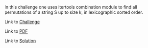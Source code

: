 In this challenge one uses itertools combination module to find all permutations of a string S up to size k, in lexicographic sorted order.


Link to [Challenge](https://www.hackerrank.com/challenges/itertools-combinations/problem)

Link to [PDF](./itertools.pdf)

Link to [Solution](./iter_combo.py)

